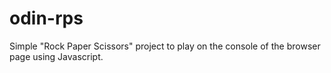 # odin-rps

Simple "Rock Paper Scissors" project to play on the console of the browser page using Javascript.